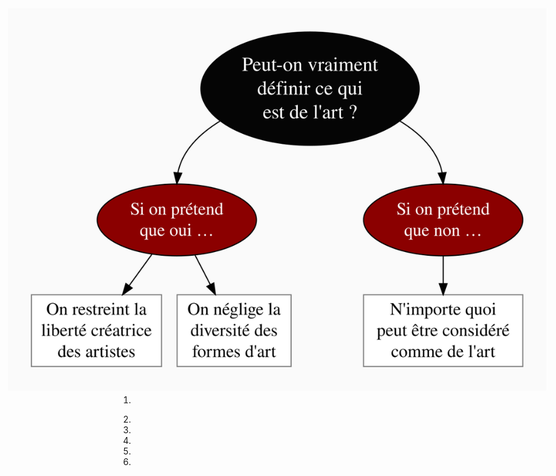 ```yaml
---
marp: true
theme: teaching
paginate: true
size: 4:3
---
```


<!-- _class: titre -->

# Chapitre 3 : <br>L'art <!-- fit -->
Cédric Eyssette (2022-2023)
https://eyssette.github.io/


---
<!-- _class:  -->
<style scoped>
section {font-size:4em}
</style>
### Une question directrice :

Qu'est-ce qui fait la valeur d'une œuvre d'art ?


---
<!-- _class: i1t0 pp -->

![](http://web.archive.org/web/20220507004551if_/http://www.tate.org.uk/art/images/work/T/T07/T07573_10.jpg)


---
<!-- _class: i1t1 horizontal fppp-->
<style scoped>

p:nth-of-type(2) {text-align:left; width:350px; }
</style>
![](http://web.archive.org/web/20220507004551if_/http://www.tate.org.uk/art/images/work/T/T07/T07573_10.jpg)

Pourquoi cet objet ne semble-t-il pas, à première vue, être une œuvre d’art ? 
<br>Qu’attendons-nous d’une œuvre d’art que nous ne retrouvons pas ici ?

<!--

https://raw.githubusercontent.com/eyssette/graphviz-examples/master/diagram/fountain-duchamp.svg


Fountain de Duchamp est un objet destiné à nous faire réfléchir à l'art lui-même, à ce qu'on attend d'une œuvre. Si Duchamp choisit un urinoir, qui n'est qu'un objet commun, utile, laid, sans signification, sans originalité, qui ne suscite aucune émotion si ce n'est de dégoût, c'est justement parce que cet objet n'a aucune des caractéristiques que nous attendons généralement lorsque nous sommes face à une œuvre d'art.

-->


---
<!-- _class: fppppppp  -->
D'ordinaire, ce qui fait la valeur d'une œuvre, cela semble être : sa beauté ou son caractère exceptionnel, génial, ou encore sa signification profonde et les émotions qu'elles communiquent …

<span data-marpit-fragment="1">Mais existe-t-il vraiment une définition de ce qui fait la valeur de l'art ? Le geste provoquant de Duchamp nous invite à examiner cette question et à prendre conscience du problème qu'elle pose.</span>


---
<!-- _class: i1t0  -->
<style scoped>
img {position:absolute!important; top:10px; left:50px; width:90%!important; display:block;  margin: 40px 0px; }
</style>

1. ![](https://raw.githubusercontent.com/eyssette/graphviz-examples/master/diagram/probl%C3%A8me-d%C3%A9finition-art-part1.dot.svg)
2) ![](https://raw.githubusercontent.com/eyssette/graphviz-examples/master/diagram/probl%C3%A8me-d%C3%A9finition-art-part2.dot.svg)
3) ![](https://raw.githubusercontent.com/eyssette/graphviz-examples/master/diagram/probl%C3%A8me-d%C3%A9finition-art-part3.dot.svg)
4) ![](https://raw.githubusercontent.com/eyssette/graphviz-examples/master/diagram/probl%C3%A8me-d%C3%A9finition-art-part4.dot.svg)
5) ![](https://raw.githubusercontent.com/eyssette/graphviz-examples/master/diagram/probl%C3%A8me-d%C3%A9finition-art-part5.dot.svg)
6) ![](https://raw.githubusercontent.com/eyssette/graphviz-examples/master/diagram/probl%C3%A8me-d%C3%A9finition-art.dot.svg)